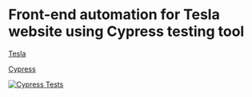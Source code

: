# Front-end automation for Tesla website using Cypress testing tool 

[Tesla](https://www.tesla.com/)

[Cypress](https://www.cypress.io/)



[![Cypress Tests](https://github.com/mohamedmoheyeldin/tesla_cypress/actions/workflows/cypress.yml/badge.svg)](https://github.com/mohamedmoheyeldin/tesla_cypress/actions/workflows/cypress.yml)













